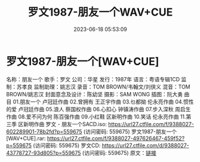 ﻿---
title: 罗文1987-朋友一个WAV+CUE
date: 2023-06-18 05:53:09
categories: WAV车载音乐、镜像
tags: 华语中文
---
# 罗文1987-朋友一个[WAV+CUE]

名称：朋友一个
歌手：罗文
公司：华星
发行：1987年
语言：粤语专辑1CD
监制：苏孝良
监制助理：姚志汉
录音：TOM BROWN/韦翰文/刘侠义
混音：TOM BROWN/姚志汉
封面意念及设计：陈幼坚
摄影：SAM WONG
插图：阮大勇
曲目
01.朋友一个 卢冠廷作曲
02.曾拥有 王正宇作曲
03.乜都拗 伦永亮作曲
04.惯性的爱 卢冠廷作曲
05.浪人 蔡国权作曲
06.心扣心 钟镇涛作曲
07.步入深秋 周启生作曲
08.爱不问为何 陈百强作曲
09.小红鞋 区新明作曲
10.笑话 伦永亮作曲
11.第三季 区新明作曲
罗文 - 朋友一个SACD.iso: https://url27.ctfile.com/f/9388027-602289901-78b2fd?p=559675
(访问密码: 559675)
罗文1987-朋友一个[WAV+CUE].rar: https://url27.ctfile.com/f/9388027-497626467-459f52?p=559675
(访问密码: 559675)
罗文CD: https://url27.ctfile.com/d/9388027-43778727-93d805?p=559675
(访问密码: 559675)
原文：[链接](https://blog.sina.com.cn/s/blog_1647c7e76010312dt.html)
